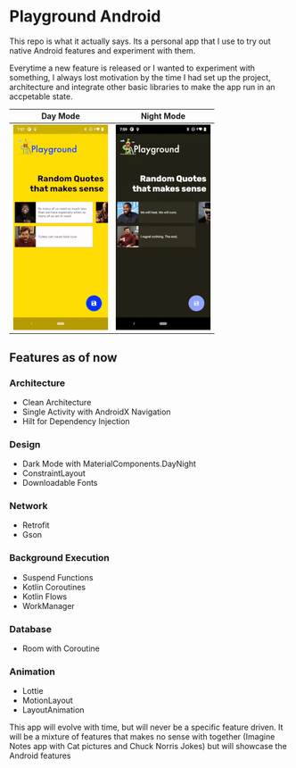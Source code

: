 # Playground Android

This repo is what it actually says. Its a personal app that I use to try out native Android features and experiment with them.

Everytime a new feature is released or I wanted to experiment with something, I always lost motivation by the time I had set up the project, architecture and integrate other basic libraries to make the app run in an accpetable state.

Day Mode                   |  Night Mode
:-------------------------:|:-------------------------:
![](https://github.com/suchoX/PlaygroundAndroid/blob/master/screens/day_mode.gif)  |  ![](https://github.com/suchoX/PlaygroundAndroid/blob/master/screens/night_mode.gif)

## Features as of now

### Architecture
- Clean Architecture
- Single Activity with AndroidX Navigation
- Hilt for Dependency Injection

### Design
- Dark Mode with MaterialComponents.DayNight
- ConstraintLayout
- Downloadable Fonts

### Network
- Retrofit
- Gson

### Background Execution
- Suspend Functions
- Kotlin Coroutines
- Kotlin Flows
- WorkManager

### Database
- Room with Coroutine

### Animation
- Lottie
- MotionLayout
- LayoutAnimation


This app will evolve with time, but will never be a specific feature driven. It will be a mixture of features that makes no sense with together (Imagine Notes app with Cat pictures and Chuck Norris Jokes) but will showcase the Android features
